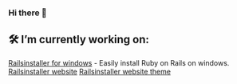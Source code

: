 ### Hi there 👋

<!--
**robertmabbs/robertmabbs** is a ✨ _special_ ✨ repository because its `README.md` (this file) appears on your GitHub profile.

Here are some ideas to get you started:

- 🔭 I’m currently working on ...
- 🌱 I’m currently learning ...
- 👯 I’m looking to collaborate on ...
- 🤔 I’m looking for help with ...
- 💬 Ask me about ...
- 📫 How to reach me: ...
- 😄 Pronouns: ...
- ⚡ Fun fact: ...
-->

## 🛠 I’m currently working on:
[Railsinstaller for windows](https://github.com/robertmabbs/railsinstaller-windows) - Easily install Ruby on Rails on windows.
[Railsinstaller website](https://github.com/robertmabbs/railsinstaller-website)
[Railsinstaller website theme](https://github.com/robertmabbs/railsinstaller-website-theme)
